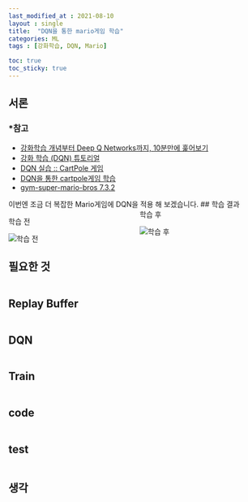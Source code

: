 ```yaml
---
last_modified_at : 2021-08-10
layout : single
title:  "DQN을 통한 mario게임 학습"
categories: ML
tags : [강화학습, DQN, Mario]

toc: true
toc_sticky: true
---
```

## 서론
### *참고
<ul>
    <li><a href='https://jeinalog.tistory.com/20'>강화학습 개념부터 Deep Q Networks까지, 10분만에 훑어보기</a></li>
    <li><a href='https://tutorials.pytorch.kr/intermediate/reinforcement_q_learning.html'>강화 학습 (DQN) 튜토리얼</a></li>
    <li><a href='https://wegonnamakeit.tistory.com/59'>DQN 실습 :: CartPole 게임</a></li>
    <li><a href='../RL_cartpole'>DQN을 통한 cartpole게임 학습</a></li>
    <li><a href='https://pypi.org/project/gym-super-mario-bros/'>gym-super-mario-bros 7.3.2</a></li>
    
</ul>
이번엔 조금 더 복잡한 Mario게임에 DQN을 적용 해 보겠습니다.
## 학습 결과
<div style = 'column-count :2;'>
<p>학습 전</p>
<img src = '' alt = '학습 전' style="margin-left: auto; margin-right: auto; display: block;">
<p>학습 후</p>
<img src = '' alt = '학습 후' style="margin-left: auto; margin-right: auto; display: block;">
</div>

## 필요한 것
```python

```
## Replay Buffer
```python

```
## DQN
```python

```
## Train
```python

```
## code
```python

```
## test
```python

```

## 생각
